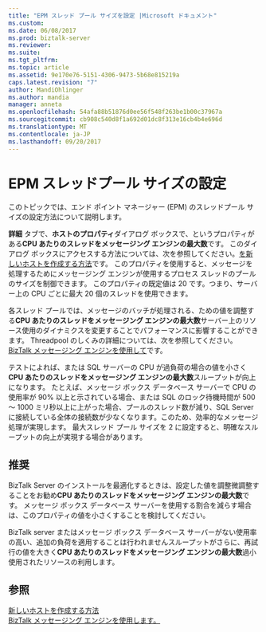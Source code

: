```yaml
---
title: "EPM スレッド プール サイズを設定 |Microsoft ドキュメント"
ms.custom: 
ms.date: 06/08/2017
ms.prod: biztalk-server
ms.reviewer: 
ms.suite: 
ms.tgt_pltfrm: 
ms.topic: article
ms.assetid: 9e170e76-5151-4306-9473-5b68e815219a
caps.latest.revision: "7"
author: MandiOhlinger
ms.author: mandia
manager: anneta
ms.openlocfilehash: 54afa88b51876d0ee56f548f263be1b00c37967a
ms.sourcegitcommit: cb908c540d8f1a692d01dc8f313e16cb4b4e696d
ms.translationtype: MT
ms.contentlocale: ja-JP
ms.lasthandoff: 09/20/2017
---
```

# <a name="setting-the-epm-threadpool-size"></a>EPM スレッドプール サイズの設定
このトピックでは、エンド ポイント マネージャー (EPM) のスレッドプール サイズの設定方法について説明します。  
  
 **詳細** タブで、**ホストのプロパティ**ダイアログ ボックスで、というプロパティがある**CPU あたりのスレッドをメッセージング エンジンの最大数**です。 このダイアログ ボックスにアクセスする方法については、次を参照してください。[を新しいホストを作成する方法](../core/how-to-create-a-new-host.md)です。 このプロパティを使用すると、メッセージを処理するためにメッセージング エンジンが使用するプロセス スレッドのプールのサイズを制御できます。 このプロパティの既定値は 20 です。つまり、サーバー上の CPU ごとに最大 20 個のスレッドを使用できます。  
  
 各スレッド プールでは、メッセージのバッチが処理される、ための値を調整する**CPU あたりのスレッドをメッセージング エンジンの最大数**サーバー上のリソース使用のダイナミクスを変更することでパフォーマンスに影響することができます。 Threadpool のしくみの詳細については、次を参照してください。 [BizTalk メッセージング エンジンを使用して](../core/using-the-biztalk-messaging-engine.md)です。  
  
 テストによれば、または SQL サーバーの CPU が過負荷の場合の値を小さく**CPU あたりのスレッドをメッセージング エンジンの最大数**スループットが向上になります。 たとえば、メッセージ ボックス データベース サーバーで CPU の使用率が 90% 以上と示されている場合、または SQL のロック待機時間が 500 ～ 1000 ミリ秒以上に上がった場合、プールのスレッド数が減り、SQL Server に接続している全体の接続数が少なくなります。このため、効率的なメッセージ処理が実現します。 最大スレッド プール サイズを 2 に設定すると、明確なスループットの向上が実現する場合があります。  
  
## <a name="recommendation"></a>推奨  
 BizTalk Server のインストールを最適化するときは、設定した値を調整微調整することをお勧め**CPU あたりのスレッドをメッセージング エンジンの最大数**です。  メッセージ ボックス データベース サーバーを使用する割合を減らす場合は、このプロパティの値を小さくすることを検討してください。  
  
 BizTalk server またはメッセージ ボックス データベース サーバーがない使用率の高い、追加の負荷を適用することは行われませんスループットがさらに、再試行の値を大きく**CPU あたりのスレッドをメッセージング エンジンの最大数**過小使用されたリソースの利用します。  
  
## <a name="see-also"></a>参照  
 [新しいホストを作成する方法](../core/how-to-create-a-new-host.md)   
 [BizTalk メッセージング エンジンを使用します。](../core/using-the-biztalk-messaging-engine.md)